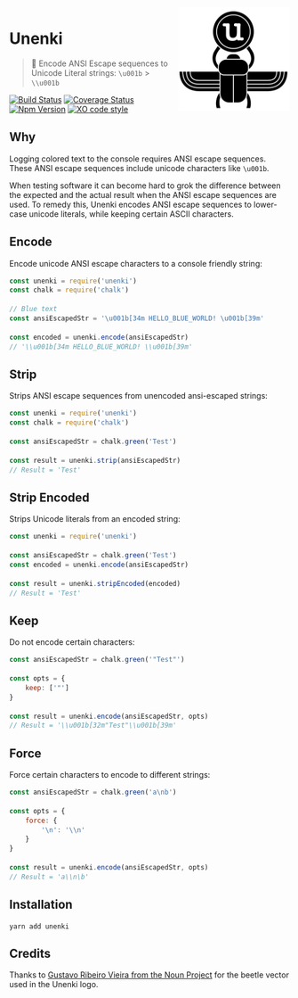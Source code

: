 <img alt="Beetle holding Unicode character" src="unenki-logo.png" width="200" align="right">

# Unenki

> 🔢  Encode ANSI Escape sequences to Unicode Literal strings: `\u001b` > `\\u001b`

[![Build Status](https://travis-ci.org/F1LT3R/unenki.svg?branch=master)](https://travis-ci.org/F1LT3R/unenki)
[![Coverage Status](https://coveralls.io/repos/github/F1LT3R/unenki/badge.svg?branch=master)](https://coveralls.io/github/F1LT3R/unenki?branch=master)
[![Npm Version](https://img.shields.io/npm/v/unenki.svg)](https://www.npmjs.com/package/unenki)
[![XO code style](https://img.shields.io/badge/code_style-XO-5ed9c7.svg)](https://github.com/sindresorhus/xo)

## Why

Logging colored text to the console requires ANSI escape sequences. These ANSI escape sequences include unicode characters like `\u001b`.

When testing software it can become hard to grok the difference between the expected and the actual result when the ANSI escape sequences are used.  To remedy this, Unenki encodes ANSI escape sequences to lower-case unicode literals, while keeping certain ASCII characters.

## Encode

Encode unicode ANSI escape characters to a console friendly string:

```javascript
const unenki = require('unenki')
const chalk = require('chalk')

// Blue text
const ansiEscapedStr = '\u001b[34m HELLO_BLUE_WORLD! \u001b[39m'

const encoded = unenki.encode(ansiEscapedStr)
// '\\u001b[34m HELLO_BLUE_WORLD! \\u001b[39m'
```

## Strip

Strips ANSI escape sequences from unencoded ansi-escaped strings:

```js
const unenki = require('unenki')
const chalk = require('chalk')

const ansiEscapedStr = chalk.green('Test')

const result = unenki.strip(ansiEscapedStr)
// Result = 'Test'
```

## Strip Encoded

Strips Unicode literals from an encoded string:

```javascript
const unenki = require('unenki')

const ansiEscapedStr = chalk.green('Test')
const encoded = unenki.encode(ansiEscapedStr)

const result = unenki.stripEncoded(encoded)
// Result = 'Test'
```

## Keep

Do not encode certain characters:

```js
const ansiEscapedStr = chalk.green('"Test"')

const opts = {
    keep: ['"']
}

const result = unenki.encode(ansiEscapedStr, opts)
// Result = '\\u001b[32m"Test"\\u001b[39m'
```

## Force

Force certain characters to encode to different strings:

```js
const ansiEscapedStr = chalk.green('a\nb')

const opts = {
    force: {
        '\n': '\\n'
    }
}

const result = unenki.encode(ansiEscapedStr, opts)
// Result = 'a\\n\b'
```

## Installation

```shell
yarn add unenki
```

## Credits

Thanks to [Gustavo Ribeiro Vieira from the Noun Project](https://thenounproject.com/GustavoRibeiroVieira/) for the beetle vector used in the Unenki logo.